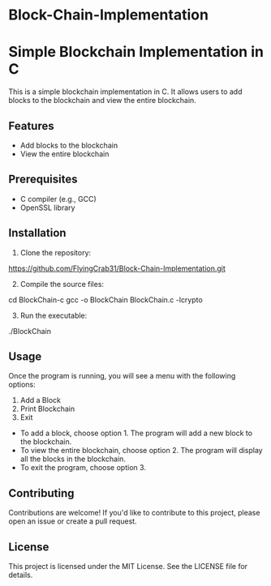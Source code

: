 # Block-Chain-Implementation
# Simple Blockchain Implementation in C

This is a simple blockchain implementation in C. It allows users to add blocks to the blockchain and view the entire blockchain.

## Features

- Add blocks to the blockchain
- View the entire blockchain

## Prerequisites

- C compiler (e.g., GCC)
- OpenSSL library

## Installation

1. Clone the repository:

https://github.com/FlyingCrab31/Block-Chain-Implementation.git

2. Compile the source files:

cd BlockChain-c
gcc -o BlockChain BlockChain.c -lcrypto

3. Run the executable:

./BlockChain

## Usage

Once the program is running, you will see a menu with the following options:

1. Add a Block
2. Print Blockchain
3. Exit

- To add a block, choose option 1. The program will add a new block to the blockchain.
- To view the entire blockchain, choose option 2. The program will display all the blocks in the blockchain.
- To exit the program, choose option 3.

## Contributing

Contributions are welcome! If you'd like to contribute to this project, please open an issue or create a pull request.

## License

This project is licensed under the MIT License. See the LICENSE file for details.
